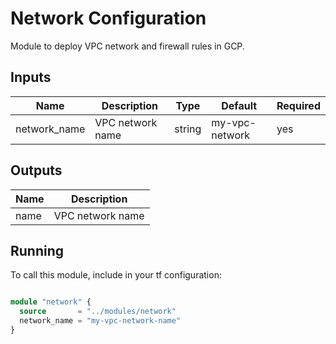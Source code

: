 # Network Configuration

 Module to deploy VPC network and firewall rules in GCP.

## Inputs

| Name         	| Description      	| Type   	| Default        	| Required 	|
|--------------	|------------------	|--------	|----------------	|----------	|
| network_name 	| VPC network name 	| string 	| my-vpc-network 	| yes      	|

## Outputs

| Name         	| Description      	
|--------------	|------------------
| name 	        | VPC network name 	

## Running

To call this module, include in your tf configuration:

```terraform

module "network" {
  source       = "../modules/network"
  network_name = "my-vpc-network-name" 
}

```
